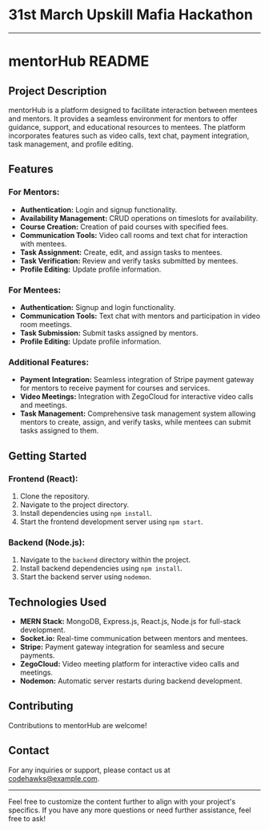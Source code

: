 # 31st March Upskill Mafia Hackathon


---

# mentorHub README

## Project Description
mentorHub is a platform designed to facilitate interaction between mentees and mentors. It provides a seamless environment for mentors to offer guidance, support, and educational resources to mentees. The platform incorporates features such as video calls, text chat, payment integration, task management, and profile editing.

## Features
### For Mentors:
- **Authentication:** Login and signup functionality.
- **Availability Management:** CRUD operations on timeslots for availability.
- **Course Creation:** Creation of paid courses with specified fees.
- **Communication Tools:** Video call rooms and text chat for interaction with mentees.
- **Task Assignment:** Create, edit, and assign tasks to mentees.
- **Task Verification:** Review and verify tasks submitted by mentees.
- **Profile Editing:** Update profile information.

### For Mentees:
- **Authentication:** Signup and login functionality.
- **Communication Tools:** Text chat with mentors and participation in video room meetings.
- **Task Submission:** Submit tasks assigned by mentors.
- **Profile Editing:** Update profile information.

### Additional Features:
- **Payment Integration:** Seamless integration of Stripe payment gateway for mentors to receive payment for courses and services.
- **Video Meetings:** Integration with ZegoCloud for interactive video calls and meetings.
- **Task Management:** Comprehensive task management system allowing mentors to create, assign, and verify tasks, while mentees can submit tasks assigned to them.

## Getting Started
### Frontend (React):
1. Clone the repository.
2. Navigate to the project directory.
3. Install dependencies using `npm install`.
4. Start the frontend development server using `npm start`.

### Backend (Node.js):
1. Navigate to the `backend` directory within the project.
2. Install backend dependencies using `npm install`.
3. Start the backend server using `nodemon`.

## Technologies Used
- **MERN Stack:** MongoDB, Express.js, React.js, Node.js for full-stack development.
- **Socket.io:** Real-time communication between mentors and mentees.
- **Stripe:** Payment gateway integration for seamless and secure payments.
- **ZegoCloud:** Video meeting platform for interactive video calls and meetings.
- **Nodemon:** Automatic server restarts during backend development.

## Contributing
Contributions to mentorHub are welcome!



## Contact
For any inquiries or support, please contact us at codehawks@example.com.

---

Feel free to customize the content further to align with your project's specifics. If you have any more questions or need further assistance, feel free to ask!